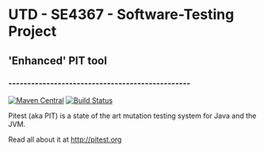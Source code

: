 # UTD - SE4367 - Software-Testing Project

## 'Enhanced' PIT tool

### ------------------------------------------------

[![Maven Central](https://maven-badges.herokuapp.com/maven-central/org.pitest/pitest/badge.svg?style=flat)](https://maven-badges.herokuapp.com/maven-central/org.pitest/pitest)
[![Build Status](https://travis-ci.org/hcoles/pitest.png?branch=master)](https://travis-ci.org/hcoles/pitest)

Pitest (aka PIT) is a state of the art mutation testing system for Java and the JVM.

Read all about it at http://pitest.org
